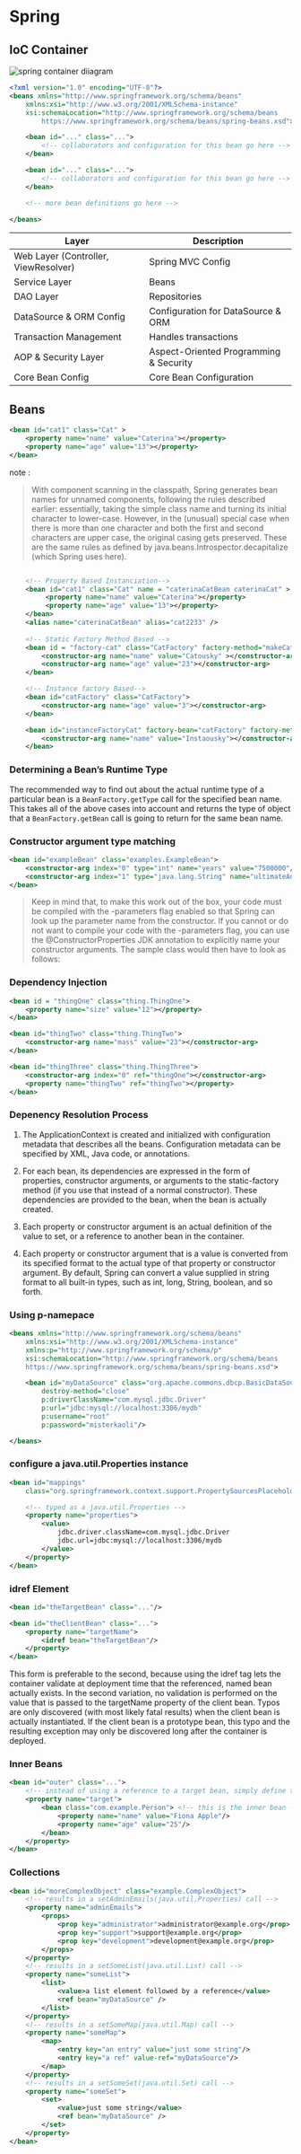 # Spring

## IoC Container

![spring container diiagram](https://docs.spring.io/spring-framework/reference/_images/container-magic.png)

```xml
<?xml version="1.0" encoding="UTF-8"?>
<beans xmlns="http://www.springframework.org/schema/beans"
	xmlns:xsi="http://www.w3.org/2001/XMLSchema-instance"
	xsi:schemaLocation="http://www.springframework.org/schema/beans
		https://www.springframework.org/schema/beans/spring-beans.xsd">

	<bean id="..." class="..."> 
		<!-- collaborators and configuration for this bean go here -->
	</bean>

	<bean id="..." class="...">
		<!-- collaborators and configuration for this bean go here -->
	</bean>

	<!-- more bean definitions go here -->

</beans>
```

| Layer                        | Description                     |
|------------------------------|---------------------------------|
| Web Layer (Controller, ViewResolver) | Spring MVC Config           |
| Service Layer                | Beans                          |
| DAO Layer                    | Repositories                   |
| DataSource & ORM Config      | Configuration for DataSource & ORM |
| Transaction Management       | Handles transactions           |
| AOP & Security Layer         | Aspect-Oriented Programming & Security |
| Core Bean Config             | Core Bean Configuration        |


## Beans
```xml
<bean id="cat1" class="Cat" >
    <property name="name" value="Caterina"></property>
    <property name="age" value="13"></property>
</bean>
```
note : 
> With component scanning in the classpath, Spring generates bean names for unnamed components, following the rules described earlier: essentially, taking the simple class name and turning its initial character to lower-case. However, in the (unusual) special case when there is more than one character and both the first and second characters are upper case, the original casing gets preserved. These are the same rules as defined by java.beans.Introspector.decapitalize (which Spring uses here).

```xml

    <!-- Property Based Instanciation-->
    <bean id="cat1" class="Cat" name = "caterinaCatBean caterinaCat" >
         <property name="name" value="Caterina"></property>
         <property name="age" value="13"></property>
    </bean>
    <alias name="caterinaCatBean" alias="cat2233" />
	
    <!-- Static Factory Method Based -->
    <bean id = "factory-cat" class="CatFactory" factory-method="makeCat">
        <constructor-arg name="name" value="Catousky" ></constructor-arg>
        <constructor-arg name="age" value="23"></constructor-arg>
    </bean>

    <!-- Instance factory Based-->
    <bean id="catFactory" class="CatFactory">
        <constructor-arg name="age" value="3"></constructor-arg>
    </bean>

    <bean id="instanceFactoryCat" factory-bean="catFactory" factory-method="makeCat">
        <constructor-arg name="name" value="Instaousky"></constructor-arg>
    </bean>
```

### Determining a Bean’s Runtime Type
The recommended way to find out about the actual runtime type of a particular bean is a `BeanFactory.getType` call for the specified bean name. This takes all of the above cases into account and returns the type of object that a `BeanFactory.getBean` call is going to return for the same bean name.

### Constructor argument type matching
```xml
<bean id="exampleBean" class="examples.ExampleBean">
	<constructor-arg index="0" type="int" name="years" value="7500000"/>
	<constructor-arg index="1" type="java.lang.String" name="ultimateAnswer" value="42"/>
</bean>
```

> Keep in mind that, to make this work out of the box, your code must be compiled with the -parameters flag enabled so that Spring can look up the parameter name from the constructor. If you cannot or do not want to compile your code with the -parameters flag, you can use the @ConstructorProperties JDK annotation to explicitly name your constructor arguments. The sample class would then have to look as follows:

### Dependency Injection 
```xml
<bean id = "thingOne" class="thing.ThingOne">
	<property name="size" value="12"></property>
</bean>

<bean id="thingTwo" class="thing.ThingTwo">
	<constructor-arg name="mass" value="23"></constructor-arg>
</bean>

<bean id="thingThree" class="thing.ThingThree">
	<constructor-arg index="0" ref="thingOne"></constructor-arg>
	<property name="thingTwo" ref="thingTwo"></property>
</bean>
```
### Depenency Resolution Process

1. The ApplicationContext is created and initialized with configuration metadata that describes all the beans. Configuration metadata can be specified by XML, Java code, or annotations.

2. For each bean, its dependencies are expressed in the form of properties, constructor arguments, or arguments to the static-factory method (if you use that instead of a normal constructor). These dependencies are provided to the bean, when the bean is actually created.

3. Each property or constructor argument is an actual definition of the value to set, or a reference to another bean in the container.

4. Each property or constructor argument that is a value is converted from its specified format to the actual type of that property or constructor argument. By default, Spring can convert a value supplied in string format to all built-in types, such as int, long, String, boolean, and so forth.

### Using p-namepace
```xml
<beans xmlns="http://www.springframework.org/schema/beans"
	xmlns:xsi="http://www.w3.org/2001/XMLSchema-instance"
	xmlns:p="http://www.springframework.org/schema/p"
	xsi:schemaLocation="http://www.springframework.org/schema/beans
	https://www.springframework.org/schema/beans/spring-beans.xsd">

	<bean id="myDataSource" class="org.apache.commons.dbcp.BasicDataSource"
		destroy-method="close"
		p:driverClassName="com.mysql.jdbc.Driver"
		p:url="jdbc:mysql://localhost:3306/mydb"
		p:username="root"
		p:password="misterkaoli"/>

</beans>
```

### configure a java.util.Properties instance
```xml
<bean id="mappings"
	class="org.springframework.context.support.PropertySourcesPlaceholderConfigurer">

	<!-- typed as a java.util.Properties -->
	<property name="properties">
		<value>
			jdbc.driver.className=com.mysql.jdbc.Driver
			jdbc.url=jdbc:mysql://localhost:3306/mydb
		</value>
	</property>
</bean>
```
### idref Element
```xml
<bean id="theTargetBean" class="..."/>

<bean id="theClientBean" class="...">
	<property name="targetName">
		<idref bean="theTargetBean"/>
	</property>
</bean>
```

This form is preferable to the second, because using the idref tag lets the container validate at deployment time that the referenced, named bean actually exists. In the second variation, no validation is performed on the value that is passed to the targetName property of the client bean. Typos are only discovered (with most likely fatal results) when the client bean is actually instantiated. If the client bean is a prototype bean, this typo and the resulting exception may only be discovered long after the container is deployed.

### Inner Beans
```xml
<bean id="outer" class="...">
	<!-- instead of using a reference to a target bean, simply define the target bean inline -->
	<property name="target">
		<bean class="com.example.Person"> <!-- this is the inner bean -->
			<property name="name" value="Fiona Apple"/>
			<property name="age" value="25"/>
		</bean>
	</property>
</bean>
```

### Collections
```xml
<bean id="moreComplexObject" class="example.ComplexObject">
	<!-- results in a setAdminEmails(java.util.Properties) call -->
	<property name="adminEmails">
		<props>
			<prop key="administrator">administrator@example.org</prop>
			<prop key="support">support@example.org</prop>
			<prop key="development">development@example.org</prop>
		</props>
	</property>
	<!-- results in a setSomeList(java.util.List) call -->
	<property name="someList">
		<list>
			<value>a list element followed by a reference</value>
			<ref bean="myDataSource" />
		</list>
	</property>
	<!-- results in a setSomeMap(java.util.Map) call -->
	<property name="someMap">
		<map>
			<entry key="an entry" value="just some string"/>
			<entry key="a ref" value-ref="myDataSource"/>
		</map>
	</property>
	<!-- results in a setSomeSet(java.util.Set) call -->
	<property name="someSet">
		<set>
			<value>just some string</value>
			<ref bean="myDataSource" />
		</set>
	</property>
</bean>
```